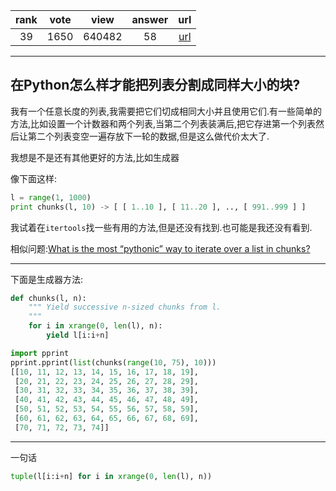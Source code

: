 
| rank | vote | view | answer | url |
|:-:|:-:|:-:|:-:|:-:|
|39|1650|640482|58| [url](http://stackoverflow.com/questions/312443/how-do-you-split-a-list-into-evenly-sized-chunks) |
***

## 在Python怎么样才能把列表分割成同样大小的块?

我有一个任意长度的列表,我需要把它们切成相同大小并且使用它们.有一些简单的方法,比如设置一个计数器和两个列表,当第二个列表装满后,把它存进第一个列表然后让第二个列表变空一遍存放下一轮的数据,但是这么做代价太大了.

我想是不是还有其他更好的方法,比如生成器

像下面这样:

```python
l = range(1, 1000)
print chunks(l, 10) -> [ [ 1..10 ], [ 11..20 ], .., [ 991..999 ] ]
```

我试着在`itertools`找一些有用的方法,但是还没有找到.也可能是我还没有看到.

相似问题:[What is the most “pythonic” way to iterate over a list in chunks?]()

***

下面是生成器方法:

```python
def chunks(l, n):
    """ Yield successive n-sized chunks from l.
    """
    for i in xrange(0, len(l), n):
        yield l[i:i+n]
```

```python
import pprint
pprint.pprint(list(chunks(range(10, 75), 10)))
[[10, 11, 12, 13, 14, 15, 16, 17, 18, 19],
 [20, 21, 22, 23, 24, 25, 26, 27, 28, 29],
 [30, 31, 32, 33, 34, 35, 36, 37, 38, 39],
 [40, 41, 42, 43, 44, 45, 46, 47, 48, 49],
 [50, 51, 52, 53, 54, 55, 56, 57, 58, 59],
 [60, 61, 62, 63, 64, 65, 66, 67, 68, 69],
 [70, 71, 72, 73, 74]]
```

***

一句话

```python
tuple(l[i:i+n] for i in xrange(0, len(l), n))
```